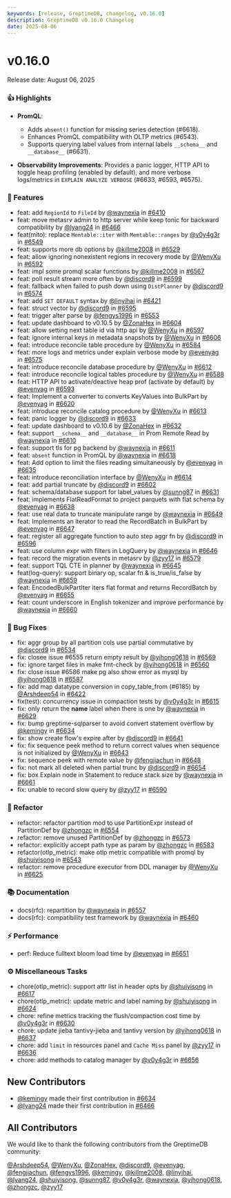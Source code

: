 ```yaml
---
keywords: [release, GreptimeDB, changelog, v0.16.0]
description: GreptimeDB v0.16.0 Changelog
date: 2025-08-06
---
```


# v0.16.0

Release date: August 06, 2025

### 👍 Highlights

- **PromQL**:
  * Adds `absent()` function for missing series detection (#6618).
  * Enhances PromQL compatibility with OLTP metrics (#6543).
  * Supports querying label values from internal labels `__schema__` and `__database__` (#6631).

- **Observability Improvements**: Provides a panic logger, HTTP API to toggle heap profiling (enabled by default), and more verbose logs/metrics in `EXPLAIN ANALYZE VERBOSE` (#6633, #6593, #6575).

### 🚀 Features

* feat: add `RegionId` to `FileId` by [@waynexia](https://github.com/waynexia) in [#6410](https://github.com/GreptimeTeam/grepÇtimedb/pull/6410)
* feat: move metasrv admin to http server while keep tonic for backward compatibility by [@lyang24](https://github.com/lyang24) in [#6466](https://github.com/GreptimeTeam/greptimedb/pull/6466)
* feat(mito): replace `Memtable::iter` with `Memtable::ranges`  by [@v0y4g3r](https://github.com/v0y4g3r) in [#6549](https://github.com/GreptimeTeam/greptimedb/pull/6549)
* feat: supports more db options by [@killme2008](https://github.com/killme2008) in [#6529](https://github.com/GreptimeTeam/greptimedb/pull/6529)
* feat: allow ignoring nonexistent regions in recovery mode by [@WenyXu](https://github.com/WenyXu) in [#6592](https://github.com/GreptimeTeam/greptimedb/pull/6592)
* feat: impl some promql scalar functions by [@killme2008](https://github.com/killme2008) in [#6567](https://github.com/GreptimeTeam/greptimedb/pull/6567)
* feat: poll result stream more often by [@discord9](https://github.com/discord9) in [#6599](https://github.com/GreptimeTeam/greptimedb/pull/6599)
* feat: fallback when failed to push down using `DistPlanner` by [@discord9](https://github.com/discord9) in [#6574](https://github.com/GreptimeTeam/greptimedb/pull/6574)
* feat: add `SET DEFAULT` syntax by [@linyihai](https://github.com/linyihai) in [#6421](https://github.com/GreptimeTeam/greptimedb/pull/6421)
* feat: struct vector by [@discord9](https://github.com/discord9) in [#6595](https://github.com/GreptimeTeam/greptimedb/pull/6595)
* feat: trigger alter parse by [@fengys1996](https://github.com/fengys1996) in [#6553](https://github.com/GreptimeTeam/greptimedb/pull/6553)
* feat: update dashboard to v0.10.5 by [@ZonaHex](https://github.com/ZonaHex) in [#6604](https://github.com/GreptimeTeam/greptimedb/pull/6604)
* feat: allow setting next table id via http api by [@WenyXu](https://github.com/WenyXu) in [#6597](https://github.com/GreptimeTeam/greptimedb/pull/6597)
* feat: ignore internal keys in metadata snapshots by [@WenyXu](https://github.com/WenyXu) in [#6606](https://github.com/GreptimeTeam/greptimedb/pull/6606)
* feat: introduce reconcile table procedure by [@WenyXu](https://github.com/WenyXu) in [#6584](https://github.com/GreptimeTeam/greptimedb/pull/6584)
* feat: more logs and metrics under explain verbose mode by [@evenyag](https://github.com/evenyag) in [#6575](https://github.com/GreptimeTeam/greptimedb/pull/6575)
* feat: introduce reconcile database procedure by [@WenyXu](https://github.com/WenyXu) in [#6612](https://github.com/GreptimeTeam/greptimedb/pull/6612)
* feat: introduce reconcile logical tables procedure by [@WenyXu](https://github.com/WenyXu) in [#6588](https://github.com/GreptimeTeam/greptimedb/pull/6588)
* feat: HTTP API to activate/deactive heap prof (activate by default) by [@evenyag](https://github.com/evenyag) in [#6593](https://github.com/GreptimeTeam/greptimedb/pull/6593)
* feat: Implement a converter to converts KeyValues into BulkPart by [@evenyag](https://github.com/evenyag) in [#6620](https://github.com/GreptimeTeam/greptimedb/pull/6620)
* feat: introduce reconcile catalog procedure by [@WenyXu](https://github.com/WenyXu) in [#6613](https://github.com/GreptimeTeam/greptimedb/pull/6613)
* feat: panic logger by [@discord9](https://github.com/discord9) in [#6633](https://github.com/GreptimeTeam/greptimedb/pull/6633)
* feat: update dashboard to v0.10.6 by [@ZonaHex](https://github.com/ZonaHex) in [#6632](https://github.com/GreptimeTeam/greptimedb/pull/6632)
* feat: support `__schema__` and `__database__` in Prom Remote Read by [@waynexia](https://github.com/waynexia) in [#6610](https://github.com/GreptimeTeam/greptimedb/pull/6610)
* feat: support tls for pg backend by [@waynexia](https://github.com/waynexia) in [#6611](https://github.com/GreptimeTeam/greptimedb/pull/6611)
* feat: `absent` function in PromQL by [@waynexia](https://github.com/waynexia) in [#6618](https://github.com/GreptimeTeam/greptimedb/pull/6618)
* feat: Add option to limit the files reading simultaneously by [@evenyag](https://github.com/evenyag) in [#6635](https://github.com/GreptimeTeam/greptimedb/pull/6635)
* feat: introduce reconciliation interface by [@WenyXu](https://github.com/WenyXu) in [#6614](https://github.com/GreptimeTeam/greptimedb/pull/6614)
* feat: add partial truncate by [@discord9](https://github.com/discord9) in [#6602](https://github.com/GreptimeTeam/greptimedb/pull/6602)
* feat: schema/database support for label_values by [@sunng87](https://github.com/sunng87) in [#6631](https://github.com/GreptimeTeam/greptimedb/pull/6631)
* feat: implements FlatReadFormat to project parquets with flat schema by [@evenyag](https://github.com/evenyag) in [#6638](https://github.com/GreptimeTeam/greptimedb/pull/6638)
* feat: use real data to truncate manipulate range by [@waynexia](https://github.com/waynexia) in [#6649](https://github.com/GreptimeTeam/greptimedb/pull/6649)
* feat: Implements an iterator to read the RecordBatch in BulkPart by [@evenyag](https://github.com/evenyag) in [#6647](https://github.com/GreptimeTeam/greptimedb/pull/6647)
* feat: register all aggregate function to auto step aggr fn by [@discord9](https://github.com/discord9) in [#6596](https://github.com/GreptimeTeam/greptimedb/pull/6596)
* feat: use column expr with filters in LogQuery by [@waynexia](https://github.com/waynexia) in [#6646](https://github.com/GreptimeTeam/greptimedb/pull/6646)
* feat: record the migration events in metasrv by [@zyy17](https://github.com/zyy17) in [#6579](https://github.com/GreptimeTeam/greptimedb/pull/6579)
* feat: support TQL CTE in planner by [@waynexia](https://github.com/waynexia) in [#6645](https://github.com/GreptimeTeam/greptimedb/pull/6645)
* feat(log-query): support binary op, scalar fn & is_true/is_false by [@waynexia](https://github.com/waynexia) in [#6659](https://github.com/GreptimeTeam/greptimedb/pull/6659)
* feat: EncodedBulkPartIter iters flat format and returns RecordBatch by [@evenyag](https://github.com/evenyag) in [#6655](https://github.com/GreptimeTeam/greptimedb/pull/6655)
* feat: count underscore in English tokenizer and improve performance by [@waynexia](https://github.com/waynexia) in [#6660](https://github.com/GreptimeTeam/greptimedb/pull/6660)

### 🐛 Bug Fixes

* fix: aggr group by all partition cols use partial commutative by [@discord9](https://github.com/discord9) in [#6534](https://github.com/GreptimeTeam/greptimedb/pull/6534)
* fix: closee issue #6555 return empty result by [@yihong0618](https://github.com/yihong0618) in [#6569](https://github.com/GreptimeTeam/greptimedb/pull/6569)
* fix: ignore target files in make fmt-check by [@yihong0618](https://github.com/yihong0618) in [#6560](https://github.com/GreptimeTeam/greptimedb/pull/6560)
* fix: close issue #6586 make pg also show error as mysql by [@yihong0618](https://github.com/yihong0618) in [#6587](https://github.com/GreptimeTeam/greptimedb/pull/6587)
* fix: add map datatype conversion in copy_table_from (#6185) by [@Arshdeep54](https://github.com/Arshdeep54) in [#6422](https://github.com/GreptimeTeam/greptimedb/pull/6422)
* fix(test): concurrency issue in compaction tests by [@v0y4g3r](https://github.com/v0y4g3r) in [#6615](https://github.com/GreptimeTeam/greptimedb/pull/6615)
* fix: only return the __name__ label when there is one by [@waynexia](https://github.com/waynexia) in [#6629](https://github.com/GreptimeTeam/greptimedb/pull/6629)
* fix: bump greptime-sqlparser to avoid convert statement overflow by [@kemingy](https://github.com/kemingy) in [#6634](https://github.com/GreptimeTeam/greptimedb/pull/6634)
* fix: show create flow's expire after by [@discord9](https://github.com/discord9) in [#6641](https://github.com/GreptimeTeam/greptimedb/pull/6641)
* fix: fix sequence peek method to return correct values when sequence is not initialized by [@WenyXu](https://github.com/WenyXu) in [#6643](https://github.com/GreptimeTeam/greptimedb/pull/6643)
* fix: sequence peek with remote value by [@fengjiachun](https://github.com/fengjiachun) in [#6648](https://github.com/GreptimeTeam/greptimedb/pull/6648)
* fix: not mark all deleted when partial trunc by [@discord9](https://github.com/discord9) in [#6654](https://github.com/GreptimeTeam/greptimedb/pull/6654)
* fix: box Explain node in Statement to reduce stack size by [@waynexia](https://github.com/waynexia) in [#6661](https://github.com/GreptimeTeam/greptimedb/pull/6661)
* fix: unable to record slow query by [@zyy17](https://github.com/zyy17) in [#6590](https://github.com/GreptimeTeam/greptimedb/pull/6590)

### 🚜 Refactor

* refactor: refactor partition mod to use PartitionExpr instead of PartitionDef by [@zhongzc](https://github.com/zhongzc) in [#6554](https://github.com/GreptimeTeam/greptimedb/pull/6554)
* refactor: remove unused PartitionDef by [@zhongzc](https://github.com/zhongzc) in [#6573](https://github.com/GreptimeTeam/greptimedb/pull/6573)
* refactor: explicitly accept path type as param by [@zhongzc](https://github.com/zhongzc) in [#6583](https://github.com/GreptimeTeam/greptimedb/pull/6583)
* refactor(otlp_metric): make otlp metric compatible with promql by [@shuiyisong](https://github.com/shuiyisong) in [#6543](https://github.com/GreptimeTeam/greptimedb/pull/6543)
* refactor: remove procedure executor from DDL manager by [@WenyXu](https://github.com/WenyXu) in [#6625](https://github.com/GreptimeTeam/greptimedb/pull/6625)

### 📚 Documentation

* docs(rfc): repartition by [@waynexia](https://github.com/waynexia) in [#6557](https://github.com/GreptimeTeam/greptimedb/pull/6557)
* docs(rfc): compatibility test framework by [@waynexia](https://github.com/waynexia) in [#6460](https://github.com/GreptimeTeam/greptimedb/pull/6460)

### ⚡ Performance

* perf: Reduce fulltext bloom load time by [@evenyag](https://github.com/evenyag) in [#6651](https://github.com/GreptimeTeam/greptimedb/pull/6651)

### ⚙️ Miscellaneous Tasks

* chore(otlp_metric): support attr list in header opts by [@shuiyisong](https://github.com/shuiyisong) in [#6617](https://github.com/GreptimeTeam/greptimedb/pull/6617)
* chore(otlp_metric): update metric and label naming by [@shuiyisong](https://github.com/shuiyisong) in [#6624](https://github.com/GreptimeTeam/greptimedb/pull/6624)
* chore: refine metrics tracking the flush/compaction cost time by [@v0y4g3r](https://github.com/v0y4g3r) in [#6630](https://github.com/GreptimeTeam/greptimedb/pull/6630)
* chore: update jieba tantivy-jieba and tantivy version by [@yihong0618](https://github.com/yihong0618) in [#6637](https://github.com/GreptimeTeam/greptimedb/pull/6637)
* chore: add `limit` in resources panel and `Cache Miss` panel by [@zyy17](https://github.com/zyy17) in [#6636](https://github.com/GreptimeTeam/greptimedb/pull/6636)
* chore: add methods to catalog manager by [@v0y4g3r](https://github.com/v0y4g3r) in [#6656](https://github.com/GreptimeTeam/greptimedb/pull/6656)

## New Contributors

* [@kemingy](https://github.com/kemingy) made their first contribution in [#6634](https://github.com/GreptimeTeam/greptimedb/pull/6634)
* [@lyang24](https://github.com/lyang24) made their first contribution in [#6466](https://github.com/GreptimeTeam/greptimedb/pull/6466)

## All Contributors

We would like to thank the following contributors from the GreptimeDB community:

[@Arshdeep54](https://github.com/Arshdeep54), [@WenyXu](https://github.com/WenyXu), [@ZonaHex](https://github.com/ZonaHex), [@discord9](https://github.com/discord9), [@evenyag](https://github.com/evenyag), [@fengjiachun](https://github.com/fengjiachun), [@fengys1996](https://github.com/fengys1996), [@kemingy](https://github.com/kemingy), [@killme2008](https://github.com/killme2008), [@linyihai](https://github.com/linyihai), [@lyang24](https://github.com/lyang24), [@shuiyisong](https://github.com/shuiyisong), [@sunng87](https://github.com/sunng87), [@v0y4g3r](https://github.com/v0y4g3r), [@waynexia](https://github.com/waynexia), [@yihong0618](https://github.com/yihong0618), [@zhongzc](https://github.com/zhongzc), [@zyy17](https://github.com/zyy17)
